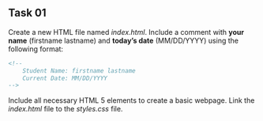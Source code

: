 ## Task 01
Create a new HTML file named *index.html*. Include a comment with **your name** (firstname lastname) and **today’s date** (MM/DD/YYYY) using the following format: 
```html
<!--
	Student Name: firstname lastname
	Current Date: MM/DD/YYYY
-->
```

Include all necessary HTML 5 elements to create a basic webpage. Link the *index.html* file to the *styles.css* file. 